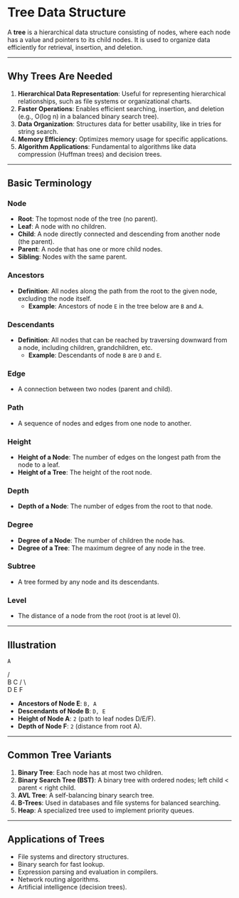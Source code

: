 # Tree Data Structure

A **tree** is a hierarchical data structure consisting of nodes, where each node has a value and pointers to its child nodes. It is used to organize data efficiently for retrieval, insertion, and deletion.

---
## Why Trees Are Needed
1. **Hierarchical Data Representation**: Useful for representing hierarchical relationships, such as file systems or organizational charts.
2. **Faster Operations**: Enables efficient searching, insertion, and deletion (e.g., O(log n) in a balanced binary search tree).
3. **Data Organization**: Structures data for better usability, like in tries for string search.
4. **Memory Efficiency**: Optimizes memory usage for specific applications.
5. **Algorithm Applications**: Fundamental to algorithms like data compression (Huffman trees) and decision trees.

---

## Basic Terminology

### **Node**
- **Root**: The topmost node of the tree (no parent).
- **Leaf**: A node with no children.
- **Child**: A node directly connected and descending from another node (the parent).
- **Parent**: A node that has one or more child nodes.
- **Sibling**: Nodes with the same parent.

### **Ancestors**
- **Definition**: All nodes along the path from the root to the given node, excluding the node itself.
  - **Example**: Ancestors of node `E` in the tree below are `B` and `A`.

### **Descendants**
- **Definition**: All nodes that can be reached by traversing downward from a node, including children, grandchildren, etc.
  - **Example**: Descendants of node `B` are `D` and `E`.

### **Edge**
- A connection between two nodes (parent and child).

### **Path**
- A sequence of nodes and edges from one node to another.

### **Height**
- **Height of a Node**: The number of edges on the longest path from the node to a leaf.
- **Height of a Tree**: The height of the root node.

### **Depth**
- **Depth of a Node**: The number of edges from the root to that node.

### **Degree**
- **Degree of a Node**: The number of children the node has.
- **Degree of a Tree**: The maximum degree of any node in the tree.

### **Subtree**
- A tree formed by any node and its descendants.

### **Level**
- The distance of a node from the root (root is at level 0).

---

## Illustration

    A
   / \
  B   C
 / \   \
D   E   F


- **Ancestors of Node E**: `B, A`
- **Descendants of Node B**: `D, E`
- **Height of Node A**: `2` (path to leaf nodes D/E/F).
- **Depth of Node F**: `2` (distance from root A).

---

## Common Tree Variants
1. **Binary Tree**: Each node has at most two children.
2. **Binary Search Tree (BST)**: A binary tree with ordered nodes; left child < parent < right child.
3. **AVL Tree**: A self-balancing binary search tree.
4. **B-Trees**: Used in databases and file systems for balanced searching.
5. **Heap**: A specialized tree used to implement priority queues.

---

## Applications of Trees
- File systems and directory structures.
- Binary search for fast lookup.
- Expression parsing and evaluation in compilers.
- Network routing algorithms.
- Artificial intelligence (decision trees).
